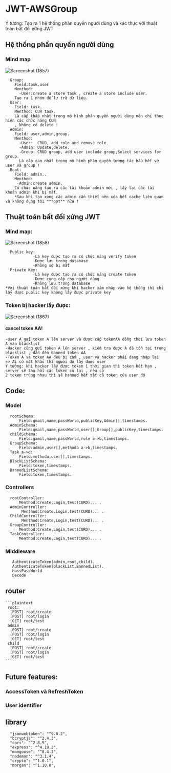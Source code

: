 # JWT-AWSGroup
Ý tưởng: Tạo ra 1 hệ thống phân quyền người dùng và xác thực với thuật toán bất đối xứng JWT
## Hệ thống phần quyền người dùng
### Mind map 
![Screenshot (1857)](https://github.com/user-attachments/assets/9ea97da6-17a2-485b-951c-d703633e075f)
```plaintext
  Group:
    Field:task,user
    Menthod: 
      -User:create a store task , create a store include user.
    Tạo ra 1 nhóm để lư trữ dữ liệu.
  User:
    Field: task.
    Menthod: CUR task.
    Là cấp thấp nhất trong mô hình phân quyền người dùng nên chỉ thục hiện các chức năng CUR
    , không có delete !
  Admin:
    Field: user,admin,group.
    Menthod:
      -User:  CRUD, add role and remove role.
      -Admin: Update,delete.
      -Group: CRUD group, add user include group,Select services for group.
      Là cấp cao nhất trong mô hình phân quyền tương tác hầu hết vớ user và group !
  Root: 
    Field: admin..
    Menthod: 
     -Admin:create admin. 
    Có chức năng tạo ra các tài khoản admin mới , lấy lại các tài khoản admin khi bị mất.
    *Sau khi tạo xong các admin cần thiết nên xóa hết cache liên quan và không đụng tới **root** nữa !
```
## Thuật toán bất đối xứng JWT
### Mind map:
  ![Screenshot (1858)](https://github.com/user-attachments/assets/3efa8a7f-c895-47e8-84d0-64dcc696b640)
```plaintext
  Public key:
            -Là key được tạo ra có chức năng verify token
            -Được lưu trong database
            -Không sợ bị mất
  Private Key:
            -Là key được tạo ra có chức năng create token
            -Được cung cấp cho người dùng
            -Không lưu trong database
*Với thuật toán bất đối xứng khi hacker xâm nhập vào hệ thống thì chỉ lấy được public key không lấy được private key
```
### Token bị hacker lấy được:
  ![Screenshot (1867)](https://github.com/user-attachments/assets/fdae3a59-a7c0-4506-841c-2e7526419930)
  #### cancel token AA!
  ```plaintext
  -User A gửi token A lên server và được cấp tokenAA đồng thời lưu token A vào blacklist
  -Hacker cũng gửi token A lên server , kiểm tra được A đã tồn tại trong blacklist , dẫn đến banned token AA
  -Token A và token AA đều bị cấm , user và hacker phải đang nhập lại
  => Ai có mật khẩu thì người đó lấy được user
  Ý tưởng: khi hacker lấy được token 1 thời gian thì token hết hạn , server sẽ thu hồi các token củ lại , nếu có
  2 token trùng nhau thì sẽ banned hết tất cả token của user đó
  ```
## Code:
### Model
```plaintext
  rootSchema:
      Field:gmail,name,passWorld,publicKey,Admin[],timestamps.
  AdminSchema:
      Field:gmail,name,passWorld,user[],Group[],publicKey,timestamps.
  childSchema:
      Field:gamil,name,passWorld,role a->b,timestamps.
  GroupSchema:
      Field:admin,user[],methoda a->b,timestamps.
  Task a->d:
      Field:methoda,user[],timestamps.
  BlackListSchema:
      Field:token,timestamps.
  BannedListSchema:
      Field:token,timestamps.
  ```
  ### Controllers
```plaintext
  rootController:
      Menthod:Create,Login,test(CURD)... .
  AdminController:
       Menthod:Create,Login,test(CURD)... .
  ChildController:
       Menthod:Create,Login,test(CURD)... .
  GroupController:
      Menthod:Create,Login,test(CURD)... .
  TaskController:
      Menthod:Create,Login,test(CURD)... .
  ```
  ### Middleware
  ```plaintext
     AuthenticateToken(admin,root,child).
     AuthenticateToken(blackList,BannedList).
     HassPassWorld
     Decode
  ```
  ## router
    ```plaintext
     root:
      [POST] root/create
      [POST] root/login
      [GET] root/test
     admin
      [POST] root/create
      [POST] root/login
      [GET] root/test
     child
      [POST] root/create
      [POST] root/login
      [GET] root/test
    ```
  ## Future features:
  ### AccessToken và RefreshToken
  ### User identifier
  ## library
  ```plaintext
    "jsonwebtoken": "^9.0.2",
    "bcryptjs": "^2.4.3",
    "cors": "^2.8.5",
    "express": "^4.19.2",
    "mongoose": "^8.4.3",
    "nodemon": "^3.1.4",
    "crypto": "^1.0.1",
    "morgan": "^1.10.0",
  ```
